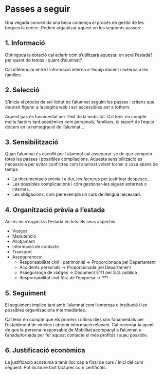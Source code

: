 # Passes a seguir

Una vegada concedida una beca comença el procés de gestió de les beques la centre. Podem organitzar aquest en les següents passes: 

## 1. Informació 

Obtinguda la dotació cal aclarir cóm s’utilitzarà aquesta: on serà l’estada? per quant de temps i quant d’alumnat? 

Cal diferenciar entre l’informació interna a l’equip docent i externa a les famílies. 

## 2. Selecció

S’inicia el procés de sol·licitut de l’alumnat seguint les passes i criteris que deurien figurar a la pàgina web i ser accessibles per a tothom. 

Aquest pas és fonamental per l’èxit de la mobilitat. Cal tenir en compte molts factors tant acadèmics com personals, familiars, el suport de l’equip docent en la reintegració de l’alumnat… 

## 3. Sensibilització

Quan l’alumnat és escollit per l’alumnat cal assegurar-se de que comprèn totes les passes i possibles compliacions. Aquesta sensibilitzacio es necessària per evitar conflictes com l’alumnat volent tornar a casa abans de temps:  

- La documentació prèvia i a dur, les factures per justificar despeses…
- Les possibles complicacions i cóm gestionar-les siguen externes o internes. 
- Les obligacions, com per exemple un curs de llengua necessari.

## 4. Organització prèvia a l’estada

Ací és on s’organitza l’estada en tots els seus aspectes: 

- Viatges
- Manutenció
- Allotjament
- Informació de contacte
- Transport
- Assegurances:
    - Responsabilitat civil i patrimonial → Proporcionada pel Departament
    - Accidents personals → Proporcionada pel Departament
    - Assegurança de viatges → Document E111 per S.S. pública 
    - Responsabilitat civil fóra de l’empresa → ??? 

## 5. Seguiment

El seguiment implica tant amb l’alumnat com l’empresa o institució i les possibles organitzacions intermediàries. 

Cal tenir en compte que els primers i últims dies són fonamentals per l’establiment de vincles i obtenir informació relevant. Cal recordar la opció de que la persona responsable de Mobilitat acompanyi a l’alumnat a l’anada/tornada per fer aquest contacte el més profitós i suau possible. 

## 6. Justificació econòmica

La justificació acostuma a tenir lloc cap a final de curs / inici del curs següent. Pot incloure tant factures com certificats.  

